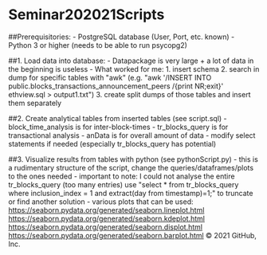 # Seminar202021Scripts

##Prerequisitories:
	- PostgreSQL database (User, Port, etc. known)
	- Python 3 or higher (needs to be able to run psycopg2)


##1. Load data into database:
	- Datapackage is very large + a lot of data in the beginning is useless
	- What worked for me:
		1. insert schema
		2. search in dump for specific tables with "awk" 
		   (e.g. "awk '/INSERT INTO public.blocks_transactions_announcement_peers /{print NR;exit}' ethview.sql > output1.txt")
		3. create split dumps of those tables and insert them separately

##2. Create analytical tables from inserted tables (see script.sql)
	- block_time_analysis is for inter-block-times
	- tr_blocks_query is for transactional analysis
	- anData is for overall amount of data
	- modify select statements if needed (especially tr_blocks_query has potential)

##3. Visualize results from tables with python (see pythonScript.py)
	- this is a rudimentary structure of the script, change the queries/dataframes/plots to the ones needed
	- important to note: 
		I could not analyse the entire tr_blocks_query (too many entries)
		use "select * from tr_blocks_query where inclusion_index = 1 and extract(day from timestamp)=1;" to truncate
		or find another solution
	- various plots that can be used: 
		https://seaborn.pydata.org/generated/seaborn.lineplot.html
		https://seaborn.pydata.org/generated/seaborn.kdeplot.html
		https://seaborn.pydata.org/generated/seaborn.displot.html
		https://seaborn.pydata.org/generated/seaborn.barplot.html
© 2021 GitHub, Inc.
